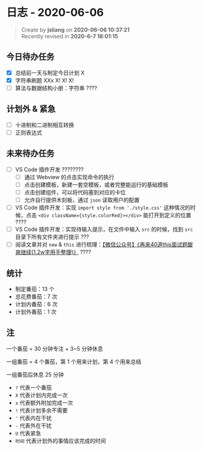 日志 - 2020-06-06
===

> Create by **jsliang** on **2020-06-06 10:37:21**  
> Recently revised in **2020-6-7 18:01:15**  

## 今日待办任务

* [x] 总结前一天与制定今日计划 X
* [x] 字符串刷题 XXx X! X! X!
* [ ] 算法与数据结构小册：字符串 ????

## 计划外 & 紧急

* [ ] 十进制和二进制相互转换
* [ ] 正则表达式

## 未来待办任务

* [ ] VS Code 插件开发 ????????
  * [ ] 通过 Webview 的点击实现命令的执行
  * [ ] 点击创建模板，新建一套空模板，或者完整能运行的基础模板
  * [ ] 点击创建组件，可以将代码塞到对应的卡位
  * [ ] 允许自行提供木刻板，通过 `json` 读取用户的配置
* [ ] VS Code 插件开发：实现 `import style from './style.css'` 这种情况的时候，点击 `<div className={style.colorRed}></div>` 能打开到定义的位置 ????
* [ ] VS Code 插件开发：实现待输入提示，在文件中输入 `src` 的时候，找到 `src` 目录下所有文件夹进行提示 ???
* [ ] 阅读文章并对 `new` & `this` 进行梳理：[【微信公众号】《再来40道this面试题酸爽继续(1.2w字用手整理)》](https://mp.weixin.qq.com/s/k8PngT7afosSxUJSECRtJA) ????

## 统计

* 制定番茄：13 个
* 总花费番茄：7 次
* 计划内番茄：6 次
* 计划外番茄：1 次

## 注

一个番茄 = 30 分钟专注 + 3~5 分钟休息

一组番茄 = 4 个番茄，第 1 个用来计划，第 4 个用来总结

一组番茄后休息 25 分钟

* `?` 代表一个番茄
* `X` 代表计划内完成一次
* `x` 代表额外附加完成一次
* `!` 代表计划多余不需要
* `'` 代表内在干扰
* `-` 代表外在干扰
* `U` 代表紧急
* `时间` 代表计划外的事情应该完成的时间
